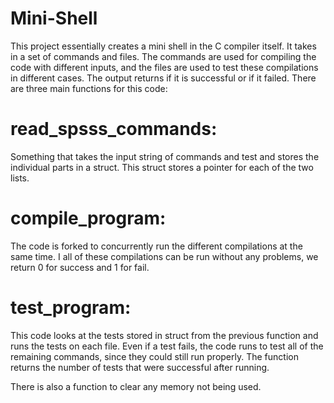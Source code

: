 # Mini-Shell
This project essentially creates a mini shell in the C compiler itself. It takes in a set of commands and files. The commands are used for compiling the code with different 
inputs, and the files are used to test these compilations in different cases. The output returns if it is successful or if it failed. 
There are three main functions for this code:

# read_spsss_commands: 
Something that takes the input string of commands and test and stores the individual parts in a struct. This struct stores a pointer for each of the two 
lists.

# compile_program: 
The code is forked to concurrently run the different compilations at the same time. I all of these compilations can be run without any problems, we return 0 for success and 1 
for fail. 

# test_program:
This code looks at the tests stored in struct from the previous function and runs the tests on each file. Even if a test fails, the code runs to test all of the remaining commands, since they could still run properly. The function returns the number of tests that were successful after running.

There is also a function to clear any memory not being used.
